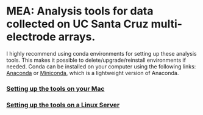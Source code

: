 # MEA: Analysis tools for data collected on UC Santa Cruz multi-electrode arrays.

I highly recommend using conda environments for setting up these analysis tools. This makes it possible to delete/upgrade/reinstall environments if needed. Conda can be installed on your computer using the following links: [Anaconda](https://docs.anaconda.com/free/anaconda/install/mac-os/) or [Miniconda](https://conda.io/projects/conda/en/latest/user-guide/install/macos.html), which is a lightweight version of Anaconda.


### [Setting up the tools on your Mac](WorkstationSetup.md)

### [Setting up the tools on a Linux Server](ServerSetup.md)
